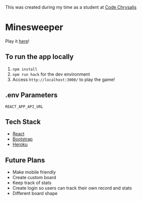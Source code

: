 This was created during my time as a student at [Code Chrysalis](https://www.codechrysalis.io/)

# Minesweeper

Play it [here](https://minesweeper-ko.herokuapp.com/)!

## To run the app locally

1. `npm install`
2. `npm run hack` for the dev environment
3. Access `http://localhost:3000/` to play the game!

## .env Parameters

```
REACT_APP_API_URL
```

## Tech Stack

- [React](https://reactjs.org/)
- [Bootstrap](https://react-bootstrap.github.io/)
- [Heroku](https://www.heroku.com/home)

## Future Plans

- Make mobile friendly
- Create custom board
- Keep track of stats
- Create login so users can track their own record and stats
- Different board shape
